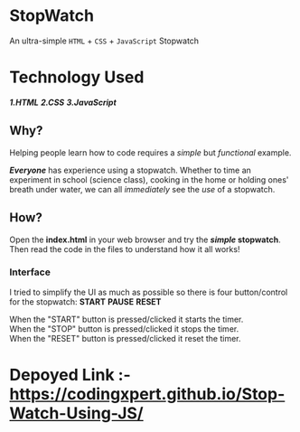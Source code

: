 # StopWatch
An ultra-simple `HTML` + `CSS` + `JavaScript` Stopwatch

# Technology Used
**_1.HTML_**
**_2.CSS_**
**_3.JavaScript_**
## Why?

Helping people learn how to code requires a *simple* but *functional* example.


**_Everyone_** has experience using a stopwatch.
Whether to time an experiment in school (science class),
cooking in the home or holding ones' breath under water,
we can all *immediately* see the *use* of a stopwatch.

## How?
Open the **index.html** in your web browser and try the **_simple_ stopwatch**.
Then read the code in the files to understand how it all works!


### Interface
I tried to simplify the UI as much as possible so there is four button/control for the stopwatch: **START**
**PAUSE** **RESET**


When the "START" button is pressed/clicked it starts the timer.  
When the "STOP" button is pressed/clicked it stops the timer.  
When the "RESET" button is pressed/clicked it reset the timer. 
# Depoyed Link :-https://codingxpert.github.io/Stop-Watch-Using-JS/
